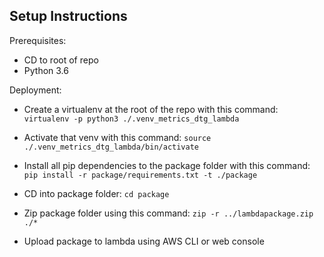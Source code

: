 ## Setup Instructions

Prerequisites:
- CD to root of repo
- Python 3.6

Deployment:
- Create a virtualenv at the root of the repo with this command:
`virtualenv -p python3 ./.venv_metrics_dtg_lambda`

- Activate that venv with this command:
`source ./.venv_metrics_dtg_lambda/bin/activate`

- Install all pip dependencies to the package folder with this command:
`pip install -r package/requirements.txt -t ./package`

- CD into package folder: `cd package`

- Zip package folder using this command:
`zip -r ../lambdapackage.zip ./*`

- Upload package to lambda using AWS CLI or web console
